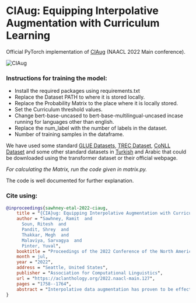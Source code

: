 # CIAug: Equipping Interpolative Augmentation with Curriculum Learning

Official PyTorch implementation of [CIAug](https://aclanthology.org/2022.naacl-main.127/) (NAACL 2022 Main conference).

![CIAug](https://i.postimg.cc/wBJXLJtR/Screenshot-2022-07-31-at-10-03-43-AM.png)

### Instructions for training the model:

- Install the required packages using requirements.txt
- Replace the Dataset PATH to where it is stored locally.
- Replace the Probability Matrix to the place where it is locally stored.
- Set the Curriculum threshold values.
- Change bert-base-uncased to bert-base-multilingual-uncased incase running for languages other than english.
- Replace the num_label with the number of labels in the dataset.
- Number of training samples in the dataframe.

We have used some standard [GLUE Datasets](https://huggingface.co/datasets/glue), [TREC Dataset](https://huggingface.co/datasets/trec), [CoNLL Dataset](https://huggingface.co/datasets/conll2003) and some other standard datasets in [Turkish](https://archive.ics.uci.edu/ml/datasets/TTC-3600%3A+Benchmark+dataset+for+Turkish+text+categorization) and Arabic that could be downloaded using the transformer dataset or their official webpage.

_For calculating the Matrix, run the code given in matrix.py._

The code is well documented for further explanation.

### Cite using:

```bibtex
@inproceedings{sawhney-etal-2022-ciaug,
    title = "{CIA}ug: Equipping Interpolative Augmentation with Curriculum Learning",
    author = "Sawhney, Ramit  and
      Soun, Ritesh  and
      Pandit, Shrey  and
      Thakkar, Megh  and
      Malaviya, Sarvagya  and
      Pinter, Yuval",
    booktitle = "Proceedings of the 2022 Conference of the North American Chapter of the Association for Computational Linguistics: Human Language Technologies",
    month = jul,
    year = "2022",
    address = "Seattle, United States",
    publisher = "Association for Computational Linguistics",
    url = "https://aclanthology.org/2022.naacl-main.127",
    pages = "1758--1764",
    abstract = "Interpolative data augmentation has proven to be effective for NLP tasks. Despite its merits, the sample selection process in mixup is random, which might make it difficult for the model to generalize better and converge faster. We propose CIAug, a novel curriculum-based learning method that builds upon mixup. It leverages the relative position of samples in hyperbolic embedding space as a complexity measure to gradually mix up increasingly difficult and diverse samples along training. CIAug achieves state-of-the-art results over existing interpolative augmentation methods on 10 benchmark datasets across 4 languages in text classification and named-entity recognition tasks. It also converges and achieves benchmark F1 scores 3 times faster. We empirically analyze the various components of CIAug, and evaluate its robustness against adversarial attacks.",
}
```

